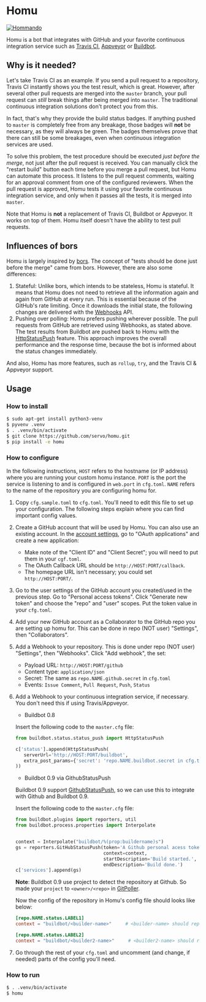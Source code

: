 # Homu

[![Hommando]][Akemi Homura]

Homu is a bot that integrates with GitHub and your favorite continuous
integration service such as [Travis CI], [Appveyor] or [Buildbot].

[Hommando]: https://i.imgur.com/j0jNvHF.png
[Akemi Homura]: https://wiki.puella-magi.net/Homura_Akemi
[Buildbot]: http://buildbot.net/
[Travis CI]: https://travis-ci.org/
[Appveyor]: https://www.appveyor.com/

## Why is it needed?

Let's take Travis CI as an example. If you send a pull request to a repository,
Travis CI instantly shows you the test result, which is great. However, after
several other pull requests are merged into the `master` branch, your pull
request can *still* break things after being merged into `master`. The
traditional continuous integration solutions don't protect you from this.

In fact, that's why they provide the build status badges. If anything pushed to
`master` is completely free from any breakage, those badges will **not** be
necessary, as they will always be green. The badges themselves prove that there
can still be some breakages, even when continuous integration services are used.

To solve this problem, the test procedure should be executed *just before the
merge*, not just after the pull request is received. You can manually click the
"restart build" button each time before you merge a pull request, but Homu can
automate this process. It listens to the pull request comments, waiting for an
approval comment from one of the configured reviewers. When the pull request is
approved, Homu tests it using your favorite continuous integration service, and
only when it passes all the tests, it is merged into `master`.

Note that Homu is **not** a replacement of Travis CI, Buildbot or Appveyor. It
works on top of them. Homu itself doesn't have the ability to test pull
requests.

## Influences of bors

Homu is largely inspired by [bors]. The concept of "tests should be done just
before the merge" came from bors. However, there are also some differences:

1. Stateful: Unlike bors, which intends to be stateless, Homu is stateful. It
   means that Homu does not need to retrieve all the information again and again
   from GitHub at every run. This is essential because of the GitHub's rate
   limiting. Once it downloads the initial state, the following changes are
   delivered with the [Webhooks] API.
2. Pushing over polling: Homu prefers pushing wherever possible. The pull
   requests from GitHub are retrieved using Webhooks, as stated above. The test
   results from Buildbot are pushed back to Homu with the [HttpStatusPush]
   feature. This approach improves the overall performance and the response
   time, because the bot is informed about the status changes immediately.

And also, Homu has more features, such as `rollup`, `try`, and the Travis CI &
Appveyor support.

[bors]: https://github.com/graydon/bors
[Webhooks]: https://developer.github.com/webhooks/
[HttpStatusPush]: http://docs.buildbot.net/current/manual/cfg-statustargets.html#httpstatuspush

## Usage

### How to install

```sh
$ sudo apt-get install python3-venv 
$ pyvenv .venv
$ . .venv/bin/activate
$ git clone https://github.com/servo/homu.git
$ pip install -e homu
```

### How to configure

In the following instructions, `HOST` refers to the hostname (or IP address)
where you are running your custom homu instance. `PORT` is the port the service
is listening to and is configured in `web.port` in `cfg.toml`. `NAME` refers to
the name of the repository you are configuring homu for.

1. Copy `cfg.sample.toml` to `cfg.toml`. You'll need to edit this file to set up
   your configuration. The following steps explain where you can find important
   config values. 

2. Create a GitHub account that will be used by Homu. You can also use an
   existing account. In the [account settings][settings], go to "OAuth
   applications" and create a new application:
   - Make note of the "Client ID" and "Client Secret"; you will need to put them in
   your `cgf.toml`.
   - The OAuth Callback URL should be `http://HOST:PORT/callback`.
   - The homepage URL isn't necessary; you could set `http://HOST:PORT/`.
   
3. Go to the user settings of the GitHub account you created/used in the
   previous step. Go to "Personal access tokens". Click "Generate new token" and
   choose the "repo" and "user" scopes. Put the token value in your `cfg.toml`.
   
4. Add your new GitHub account as a Collaborator to the GitHub repo you are
   setting up homu for. This can be done in repo (NOT user) "Settings", then
   "Collaborators". 

5. Add a Webhook to your repository. This is done under repo (NOT user)
   "Settings", then "Webhooks". Click "Add webhook", the set:
   - Payload URL: `http://HOST:PORT/github`
   - Content type: `application/json`
   - Secret: The same as `repo.NAME.github.secret` in `cfg.toml`
   - Events: `Issue Comment`, `Pull Request`, `Push`, `Status`

6. Add a Webhook to your continuous integration service, if necessary. You don't
   need this if using Travis/Appveyor.

    - Buildbot 0.8

     Insert the following code to the `master.cfg` file:

     ```python
     from buildbot.status.status_push import HttpStatusPush

     c['status'].append(HttpStatusPush(
        serverUrl='http://HOST:PORT/buildbot',
        extra_post_params={'secret': 'repo.NAME.buildbot.secret in cfg.toml'},
     ))
     ```

    - Buildbot 0.9 via GithubStatusPush

     Buildbot 0.9 support [GithubStatusPush](http://docs.buildbot.net/latest/manual/cfg-reporters.html#githubstatuspush),
     so we can use this to integrate with Github and Buildbot 0.9.

     Insert the following code to the `master.cfg` file:

     ```python
     from buildbot.plugins import reporters, util
     from buildbot.process.properties import Interpolate


     context = Interpolate("buildbot/%(prop:buildername)s")
     gs = reporters.GitHubStatusPush(token='A Github personal acess token',
                                     context=context,
                                     startDescription='Build started.',
                                     endDescription='Build done.')
     c['services'].append(gs)
     ```

     **Note**: Buildbot 0.9 use project to detect the repository at Github. So made your `project` to `<owner>/<repo>` 
     in [GitPoller](http://docs.buildbot.net/latest/manual/cfg-changesources.html#gitpoller).

     Now the config of the repository in Homu's config file should looks like below:

     ```toml
     [repo.NAME.status.LABEL1]
     context = "buildbot/<builder-name>"     # <builder-name> should replaced by the real builder name

     [repo.NAME.status.LABEL2]
     context = "buildbot/<builder2-name>"     # <builder2-name> should replaced by the real builder name
     ```
7. Go through the rest of your `cfg.toml` and uncomment (and change, if needed)
   parts of the config you'll need.

[settings]: https://github.com/settings/applications
[travis]: https://travis-ci.org/profile/info

### How to run

```sh
$ . .venv/bin/activate
$ homu
```
